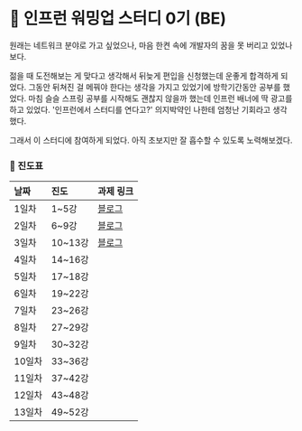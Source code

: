 # 🌱 인프런 워밍업 스터디 0기 (BE)

원래는 네트워크 분야로 가고 싶었으나, 마음 한켠 속에 개발자의 꿈을 못 버리고 있었나보다.

젊을 때 도전해보는 게 맞다고 생각해서 뒤늦게 편입을 신청했는데 운좋게 합격하게 되었다.
그동안 뒤쳐진 걸 메꿔야 한다는 생각을 가지고 있었기에 방학기간동안 공부를 했었다.
마침 슬슬 스프링 공부를 시작해도 괜찮지 않을까 했는데 인프런 배너에 딱 광고를 하고 있었다.
'인프런에서 스터디를 연다고?' 의지박약인 나한테 엄청난 기회라고 생각했다.


그래서 이 스터디에 참여하게 되었다.
아직 초보지만 잘 흡수할 수 있도록 노력해보겠다.


### 📝 진도표
| 날짜   | 진도     | 과제 링크                                                   |
|:-----|:-------|:--------------------------------------------------------|
| 1일차  | 1~5강   | [블로그](https://velog.io/@choon9_h/Java-어노테이션-Annotation) |
| 2일차  | 6~9강   | [블로그](https://velog.io/@choon9_h/2일차-과제-API-만들기)        |
| 3일차  | 10~13강 | [블로그](https://velog.io/@choon9_h/3일차-과제-람다식-익명클래스)                                                 |
| 4일차  | 14~16강 |                                                         |
| 5일차  | 17~18강 |                                                         |
| 6일차  | 19~22강 |                                                         |
| 7일차  | 23~26강 |                                                         |
| 8일차  | 27~29강 |                                                         |
| 9일차  | 30~32강 |                                                         |
| 10일차 | 33~36강 |                                                         |
| 11일차 | 37~42강 |                                                         |
| 12일차 | 43~48강 |                                                         |
| 13일차 | 49~52강 |                                                         |
